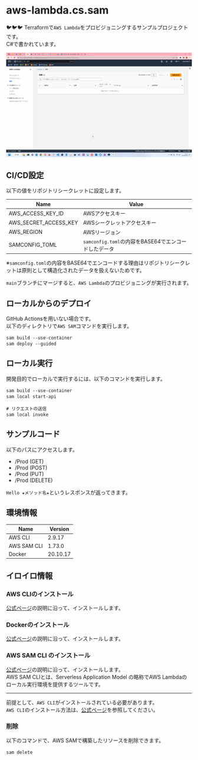 # aws-lambda.cs.sam

🐦🐦🐦 Terraformで`AWS Lambda`をプロビジョニングするサンプルプロジェクトです。  
C#で書かれています。  

![成果物](./docs/img/fruit.gif)  

## CI/CD設定

以下の値をリポジトリシークレットに設定します。  

| Name | Value |
| --- | --- |
| AWS_ACCESS_KEY_ID | AWSアクセスキー |
| AWS_SECRET_ACCESS_KEY | AWSシークレットアクセスキー |
| AWS_REGION | AWSリージョン |
| SAMCONFIG_TOML | `samconfig.toml`の内容をBASE64でエンコードしたデータ |

※`samconfig.toml`の内容をBASE64でエンコードする理由はリポジトリシークレットは原則として構造化されたデータを扱えないためです。  

`main`ブランチにマージすると、`AWS Lambda`のプロビジョニングが実行されます。  

## ローカルからのデプロイ

GitHub Actionsを用いない場合です。  
以下のディレクトリで`AWS SAM`コマンドを実行します。  

```shell
sam build --use-container
sam deploy --guided
```

## ローカル実行

開発目的でローカルで実行するには、以下のコマンドを実行します。  

```shell
sam build --use-container
sam local start-api

# リクエストの送信
sam local invoke
```

## サンプルコード

以下のパスにアクセスします。  

* /Prod (GET)
* /Prod (POST)
* /Prod (PUT)
* /Prod (DELETE)

`Hello ★メソッド名★`というレスポンスが返ってきます。  

## 環境情報

| Name | Version |
| --- | --- |
| AWS CLI | 2.9.17 |
| AWS SAM CLI | 1.73.0 |
| Docker | 20.10.17 |

## イロイロ情報

### AWS CLIのインストール

[公式ページ](https://docs.aws.amazon.com/ja_jp/cli/latest/userguide/install-cliv2.html)の説明に沿って、インストールします。  

### Dockerのインストール

[公式ページ](https://docs.docker.com/get-docker/)の説明に沿って、インストールします。  

### AWS SAM CLI のインストール

[公式ページ](https://docs.aws.amazon.com/ja_jp/serverless-application-model/latest/developerguide/install-sam-cli.html)の説明に沿って、インストールします。  
AWS SAM CLIとは、Serverless Application Model の略称でAWS Lambdaのローカル実行環境を提供するツールです。  

---

前提として、`AWS CLI`がインストールされている必要があります。  
`AWS CLI`のインストール方法は、[公式ページ](https://docs.aws.amazon.com/ja_jp/cli/latest/userguide/install-cliv2.html)を参照してください。  

### 削除

以下のコマンドで、AWS SAMで構築したリソースを削除できます。  

```shell
sam delete
```
